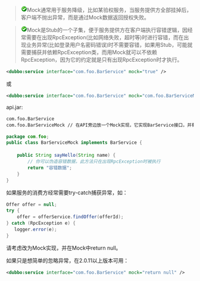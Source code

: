 > ![warning](../sources/images/check.gif)Mock通常用于服务降级，比如某验权服务，当服务提供方全部挂掉后，客户端不抛出异常，而是通过Mock数据返回授权失败。

> ![warning](../sources/images/check.gif)Mock是Stub的一个子集，便于服务提供方在客户端执行容错逻辑，因经常需要在出现RpcException(比如网络失败，超时等)时进行容错，而在出现业务异常(比如登录用户名密码错误)时不需要容错，如果用Stub，可能就需要捕获并依赖RpcException类，而用Mock就可以不依赖RpcException，因为它的约定就是只有出现RpcException时才执行。

```xml
<dubbo:service interface="com.foo.BarService" mock="true" />
```

或

```xml
<dubbo:service interface="com.foo.BarService" mock="com.foo.BarServiceMock" />
```

api.jar:

```sh
com.foo.BarService
com.foo.BarServiceMock // 在API旁边放一个Mock实现，它实现BarService接口，并有一个无参构造函数
```

```java
package com.foo;
public class BarServiceMock implements BarService {
 
    public String sayHello(String name) {
        // 你可以伪造容错数据，此方法只在出现RpcException时被执行
        return "容错数据";
    }
}
```

如果服务的消费方经常需要try-catch捕获异常，如：

```java
Offer offer = null;
try {
    offer = offerService.findOffer(offerId);
} catch (RpcException e) {
   logger.error(e);
}
```

请考虑改为Mock实现，并在Mock中return null。

如果只是想简单的忽略异常，在2.0.11以上版本可用：

```xml
<dubbo:service interface="com.foo.BarService" mock="return null" />
```
